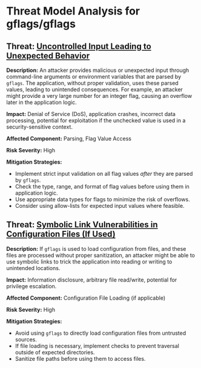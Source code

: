 # Threat Model Analysis for gflags/gflags

## Threat: [Uncontrolled Input Leading to Unexpected Behavior](./threats/uncontrolled_input_leading_to_unexpected_behavior.md)

**Description:** An attacker provides malicious or unexpected input through command-line arguments or environment variables that are parsed by `gflags`. The application, without proper validation, uses these parsed values, leading to unintended consequences. For example, an attacker might provide a very large number for an integer flag, causing an overflow later in the application logic.

**Impact:** Denial of Service (DoS), application crashes, incorrect data processing, potential for exploitation if the unchecked value is used in a security-sensitive context.

**Affected Component:** Parsing, Flag Value Access

**Risk Severity:** High

**Mitigation Strategies:**

* Implement strict input validation on all flag values *after* they are parsed by `gflags`.
* Check the type, range, and format of flag values before using them in application logic.
* Use appropriate data types for flags to minimize the risk of overflows.
* Consider using allow-lists for expected input values where feasible.

## Threat: [Symbolic Link Vulnerabilities in Configuration Files (If Used)](./threats/symbolic_link_vulnerabilities_in_configuration_files__if_used_.md)

**Description:** If `gflags` is used to load configuration from files, and these files are processed without proper sanitization, an attacker might be able to use symbolic links to trick the application into reading or writing to unintended locations.

**Impact:** Information disclosure, arbitrary file read/write, potential for privilege escalation.

**Affected Component:** Configuration File Loading (if applicable)

**Risk Severity:** High

**Mitigation Strategies:**

* Avoid using `gflags` to directly load configuration files from untrusted sources.
* If file loading is necessary, implement checks to prevent traversal outside of expected directories.
* Sanitize file paths before using them to access files.

